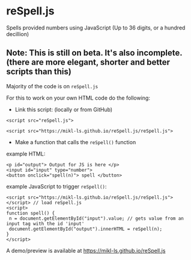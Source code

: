 # reSpell.js
Spells provided numbers using JavaScript (Up to 36 digits, or a hundred decillion)

## Note: This is still on beta. It's also incomplete. (there are more elegant, shorter and better scripts than this)

Majority of the code is on `reSpell.js`

For this to work on your own HTML code do the following:

- Link this script: (locally or from GitHub)
```
<script src="reSpell.js">
```
```
<script src="https://mikl-ls.github.io/reSpell.js/reSpell.js">
```
 - Make a function that calls the `reSpell()` function 
 
 example HTML:
 ```
<p id="output"> Output for JS is here </p>
<input id="input" type="number">
<button onclick="spell(n)"> spell </button> 
 ```
 
 example JavaScript to trigger `reSpell()`:
 ```
 <script src="https://mikl-ls.github.io/reSpell.js/reSpell.js"></script> // load reSpell.js
 <script>
 function spell() {
  n = document.getElementById("input").value; // gets value from an input tag with the id 'input' 	
  document.getElementById("output").innerHTML = reSpell(n);
 }
 </script>
 ```
A demo/preview is available at https://mikl-ls.github.io/reSpell.js
